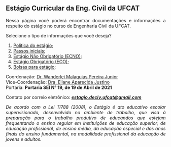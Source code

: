 ## Estágio Curricular da Eng. Civil da UFCAT

<p align="justify">Nessa página você poderá encontrar documentações e informações a respeito do estágio no curso de Engenharia Civil da UFCAT.</p> 

Selecione o tipo de informações que você deseja?
1. [Política do estágio](https://wmpjrufg.github.io/ESTAGIO-CIVIL-UFCAT/001-POLITICA.html);
2. [Passos iniciais](https://wmpjrufg.github.io/ESTAGIO-CIVIL-UFCAT/002-INTREGACAO.html);
3. [Estágio Não Obrigatório (ECNO)](https://wmpjrufg.github.io/ESTAGIO-CIVIL-UFCAT/003-ECNO.html);
4. [Estágio Obrigatório (ECO)](https://wmpjrufg.github.io/ESTAGIO-CIVIL-UFCAT/004-ECO.html);
5. [Bolsas para estágio](https://wmpjrufg.github.io/ESTAGIO-CIVIL-UFCAT/005-BOLSA.html);
   

Coordenação: [Dr. Wanderlei Malaquias Pereira Junior](http://lattes.cnpq.br/2268506213083114)  
Vice-Coordenação: [Dra. Eliane Aparecida Justino](http://lattes.cnpq.br/6366855147494701)  
Portaria: **Portaria SEI N° 19, de 19 de Abril de 2021**

Contato por correio eletrônico: _**estagio.deciv.ufcat@gmail.com**_

<p align="justify"><i>De acordo com a Lei 11788 (2008), o Estágio é ato educativo escolar supervisionado, desenvolvido no ambiente de trabalho, que visa à preparação para o trabalho produtivo de educandos que estejam frequentando o ensino regular em instituições de educação superior, de educação profissional, de ensino médio, da educação especial e dos anos finais do ensino fundamental, na modalidade profissional da educação de jovens e adultos.</i></p>


